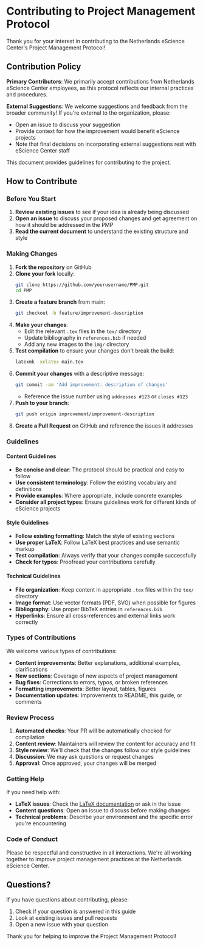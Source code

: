 # Contributing to Project Management Protocol

Thank you for your interest in contributing to the Netherlands eScience Center's Project Management Protocol! 

## Contribution Policy

**Primary Contributors**: We primarily accept contributions from Netherlands eScience Center employees, as this protocol reflects our internal practices and procedures.

**External Suggestions**: We welcome suggestions and feedback from the broader community! If you're external to the organization, please:
- Open an issue to discuss your suggestion
- Provide context for how the improvement would benefit eScience projects
- Note that final decisions on incorporating external suggestions rest with eScience Center staff

This document provides guidelines for contributing to the project.

## How to Contribute

### Before You Start

1. **Review existing issues** to see if your idea is already being discussed
2. **Open an issue** to discuss your proposed changes and get agreement on how it should be addressed in the PMP
3. **Read the current document** to understand the existing structure and style

### Making Changes

1. **Fork the repository** on GitHub
2. **Clone your fork** locally:
   ```bash
   git clone https://github.com/yourusername/PMP.git
   cd PMP
   ```
3. **Create a feature branch** from main:
   ```bash
   git checkout -b feature/improvement-description
   ```
4. **Make your changes**:
   - Edit the relevant `.tex` files in the `tex/` directory
   - Update bibliography in `references.bib` if needed
   - Add any new images to the `img/` directory
5. **Test compilation** to ensure your changes don't break the build:
   ```bash
   latexmk -xelatex main.tex
   ```
6. **Commit your changes** with a descriptive message:
   ```bash
   git commit -am 'Add improvement: description of changes'
   ```
   - Reference the issue number using `addresses #123` or `closes #123`
7. **Push to your branch**:
   ```bash
   git push origin improvement/improvement-description
   ```
8. **Create a Pull Request** on GitHub and reference the issues it addresses

### Guidelines

#### Content Guidelines

- **Be concise and clear**: The protocol should be practical and easy to follow
- **Use consistent terminology**: Follow the existing vocabulary and definitions
- **Provide examples**: Where appropriate, include concrete examples
- **Consider all project types**: Ensure guidelines work for different kinds of eScience projects

#### Style Guidelines

- **Follow existing formatting**: Match the style of existing sections
- **Use proper LaTeX**: Follow LaTeX best practices and use semantic markup
- **Test compilation**: Always verify that your changes compile successfully
- **Check for typos**: Proofread your contributions carefully

#### Technical Guidelines

- **File organization**: Keep content in appropriate `.tex` files within the `tex/` directory
- **Image format**: Use vector formats (PDF, SVG) when possible for figures
- **Bibliography**: Use proper BibTeX entries in `references.bib`
- **Hyperlinks**: Ensure all cross-references and external links work correctly

### Types of Contributions

We welcome various types of contributions:

- **Content improvements**: Better explanations, additional examples, clarifications
- **New sections**: Coverage of new aspects of project management
- **Bug fixes**: Corrections to errors, typos, or broken references
- **Formatting improvements**: Better layout, tables, figures
- **Documentation updates**: Improvements to README, this guide, or comments

### Review Process

1. **Automated checks**: Your PR will be automatically checked for compilation
2. **Content review**: Maintainers will review the content for accuracy and fit
3. **Style review**: We'll check that the changes follow our style guidelines
4. **Discussion**: We may ask questions or request changes
5. **Approval**: Once approved, your changes will be merged

### Getting Help

If you need help with:
- **LaTeX issues**: Check the [LaTeX documentation](https://www.latex-project.org/help/documentation/) or ask in the issue
- **Content questions**: Open an issue to discuss before making changes
- **Technical problems**: Describe your environment and the specific error you're encountering

### Code of Conduct

Please be respectful and constructive in all interactions. We're all working together to improve project management practices at the Netherlands eScience Center.

## Questions?

If you have questions about contributing, please:
1. Check if your question is answered in this guide
2. Look at existing issues and pull requests
3. Open a new issue with your question

Thank you for helping to improve the Project Management Protocol!
